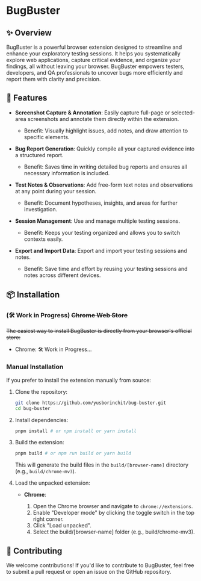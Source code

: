# BugBuster

## ✨ Overview

BugBuster is a powerful browser extension designed to streamline and enhance your exploratory testing sessions. It helps you systematically explore web applications, capture critical evidence, and organize your findings, all without leaving your browser. BugBuster empowers testers, developers, and QA professionals to uncover bugs more efficiently and report them with clarity and precision.

## 🚀 Features

- **Screenshot Capture & Annotation**: Easily capture full-page or selected-area screenshots and annotate them directly within the extension.

  - Benefit: Visually highlight issues, add notes, and draw attention to specific elements.

- **Bug Report Generation**: Quickly compile all your captured evidence into a structured report.

  - Benefit: Saves time in writing detailed bug reports and ensures all necessary information is included.

- **Test Notes & Observations**: Add free-form text notes and observations at any point during your session.
  - Benefit: Document hypotheses, insights, and areas for further investigation.
- **Session Management**: Use and manage multiple testing sessions.

  - Benefit: Keeps your testing organized and allows you to switch contexts easily.

- **Export and Import Data**: Export and import your testing sessions and notes.
  - Benefit: Save time and effort by reusing your testing sessions and notes across different devices.

## 📦 Installation

### (🛠️ Work in Progress) ~~Chrome Web Store~~

~~The easiest way to install BugBuster is directly from your browser's official store:~~

- Chrome: 🛠️ Work in Progress...

### Manual Installation

If you prefer to install the extension manually from source:

1. Clone the repository:

   ```bash
   git clone https://github.com/yusborinchit/bug-buster.git
   cd bug-buster
   ```

2. Install dependencies:

   ```bash
   pnpm install # or npm install or yarn install
   ```

3. Build the extension:

   ```bash
   pnpm build # or npm run build or yarn build
   ```

   This will generate the build files in the `build/[browser-name]` directory (e.g., `build/chrome-mv3`).

4. Load the unpacked extension:

   - **Chrome**:

     1. Open the Chrome browser and navigate to `chrome://extensions`.
     2. Enable "Developer mode" by clicking the toggle switch in the top right corner.
     3. Click "Load unpacked".
     4. Select the build/[browser-name] folder (e.g., build/chrome-mv3).

## 🤝 Contributing

We welcome contributions! If you'd like to contribute to BugBuster, feel free to submit a pull request or open an issue on the GitHub repository.
